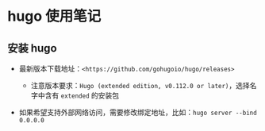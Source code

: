 # hugo 使用笔记

## 安装 hugo

- 最新版本下载地址：`<https://github.com/gohugoio/hugo/releases>`
  - 注意版本要求：`Hugo (extended edition, v0.112.0 or later)`，选择名字中含有 `extended` 的安装包

- 如果希望支持外部网络访问，需要修改绑定地址，比如：`hugo server --bind 0.0.0.0`
